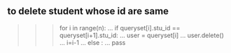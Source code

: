 ## to delete student whose id are same

>>> for i in range(n):
...     if queryset[i].stu_id == queryset[i+1].stu_id:
...             user = queryset[i]
...             user.delete()
...             i=i-1
...     else :
...             pass

